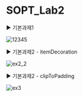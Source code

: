 # SOPT_Lab2

▶ 기본과제1

![12345](https://user-images.githubusercontent.com/52772787/80628999-28567d00-8a8d-11ea-9fac-d1a60eab0b9f.png)


▶ 기본과제2 - itemDecoration

![ex2_2](https://user-images.githubusercontent.com/52772787/80633857-6c00b500-8a94-11ea-89e2-ee4a33b0dcb8.png)


▶ 기본과제2 - clipToPadding

![ex3](https://user-images.githubusercontent.com/52772787/80637201-8a1ce400-8a99-11ea-91fd-66ac10c975dc.png)

